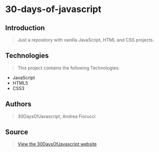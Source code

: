 # 30-days-of-javascript

## Introduction

> Just a repository with vanilla JavaScript, HTML and CSS projects.

## Technologies

> This project contains the following Technologies:
- JavaScript
- HTML5
- CSS3

## Authors
> 30DaysOfJavascript, Andrea Fiorucci

## Source

>  <a href = "https://javascript30.com/">View the 30DaysOfJavascript website</a>

